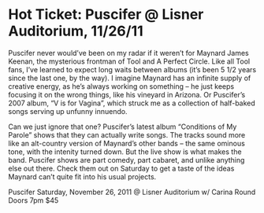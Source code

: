 # Hot Ticket: Puscifer @ Lisner Auditorium, 11/26/11
Puscifer never would’ve been on my radar if it weren’t for Maynard James Keenan, the mysterious frontman of Tool and A Perfect Circle. Like all Tool fans, I’ve learned to expect long waits between albums (it’s been 5 1/2 years since the last one, by the way). I imagine Maynard has an infinite supply of creative energy, as he’s always working on something – he just keeps focusing it on the wrong things, like his vineyard in Arizona. Or Puscifer’s 2007 album, “V is for Vagina”, which struck me as a collection of half-baked songs serving up unfunny innuendo.

Can we just ignore that one? Puscifer’s latest album “Conditions of My Parole” shows that they can actually write songs. The tracks sound more like an alt-country version of Maynard’s other bands – the same ominous tone, with the intenity turned down. But the live show is what makes the band. Puscifer shows are part comedy, part cabaret, and unlike anything else out there. Check them out on Saturday to get a taste of the ideas Maynard can’t quite fit into his usual projects.

Puscifer
Saturday, November 26, 2011 @ Lisner Auditorium
w/ Carina Round
Doors 7pm
$45